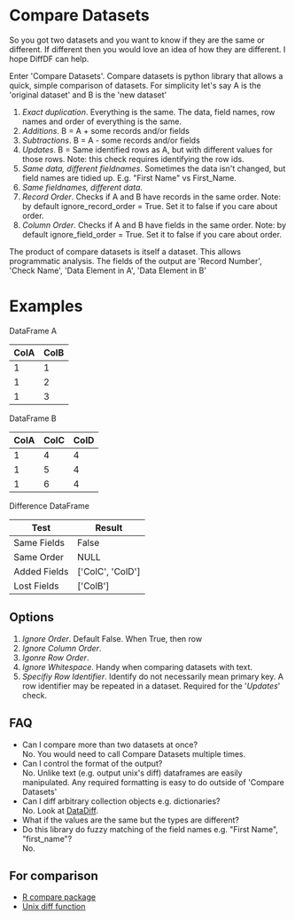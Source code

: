 # Compare Datasets

So you got two datasets and you want to know if they are the same or different. If different then you would love an idea of how they are different. I hope DiffDF
can help.

Enter 'Compare Datasets'. Compare datasets is python library that allows a quick, simple comparison of datasets. For simplicity let's say A is the 'original dataset' and B is the 'new dataset'

1. _Exact duplication_. Everything is the same. The data, field names, row names and order of everything is the same.
1. _Additions_. B = A + some records and/or fields
1. _Subtractions_. B = A - some records and/or fields
1. _Updates_. B = Same identified rows as A, but with different values for those rows. Note: this check requires identifying the row ids.
1. _Same data, different fieldnames_. Sometimes the data isn't changed, but field names are tidied up. E.g. "First Name" vs First_Name.
1. _Same fieldnames, different data_.
1. _Record Order_. Checks if A and B have records in the same order. Note: by default ignore_record_order = True. Set it to false if you care about order.
1. _Column Order_. Checks if A and B have fields in the same order. Note: by default ignore_field_order = True. Set it to false if you care about order.

The product of compare datasets is itself a dataset. This allows programmatic analysis. The fields of the output are 'Record Number', 'Check Name', 'Data Element in A', 'Data Element in B'


# Examples

DataFrame A

| ColA | ColB |
|------|------|
| 1    | 1    |
| 1    | 2    |
| 1    | 3    |

DataFrame B

| ColA | ColC | ColD |
|------|------|------|
| 1    | 4    | 4    |
| 1    | 5    | 4    |
| 1    | 6    | 4    |


Difference DataFrame

| Test         | Result           |
|--------------|------------------|
| Same Fields  | False            |
| Same Order   | NULL             |
| Added Fields | ['ColC', 'ColD'] |
| Lost Fields  | ['ColB']         |


## Options
1. _Ignore Order_. Default False. When True, then row
1. _Ignore Column Order_.
1. _Igonre Row Order_.
1. _Ignore Whitespace_. Handy when comparing datasets with text.
1. _Specifiy Row Identifier_. Identify do not necessarily mean primary key. A row identifier may be repeated in a dataset. Required for the '_Updates_' check.


## FAQ
* Can I compare more than two datasets at once?  
 No. You would need to call Compare Datasets multiple times.
* Can I control the format of the output?  
 No. Unlike text (e.g. output unix's diff) dataframes are easily manipulated. Any required formatting is easy to do outside of 'Compare Datasets'
* Can I diff arbitrary collection objects e.g. dictionaries?  
 No. Look at [DataDiff](https://sourceforge.net/projects/datadiff/).
* What if the values are the same but the types are different?
* Do this library do fuzzy matching of the field names e.g. "First Name", "first_name"?  
No.


## For comparison
* [R compare package]( http://www.inside-r.org/packages/cran/rioja/docs/compare.datasets)
* [Unix diff function](http://man7.org/linux/man-pages/man1/diff.1.html)

